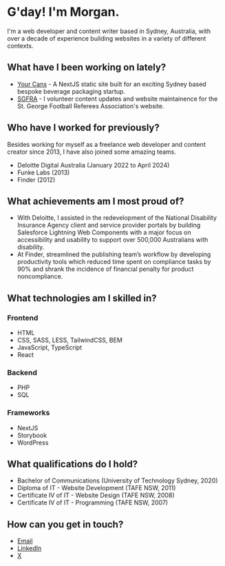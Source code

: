﻿# G'day! I'm Morgan.

I'm a web developer and content writer based in Sydney, Australia, with over a decade of experience building websites in a variety of different contexts.

## What have I been working on lately?

* [Your Cans](https://yourcans.com.au) - A NextJS static site built for an exciting Sydney based bespoke beverage packaging startup.
* [SGFRA](https://saintsref.org.au) - I volunteer content updates and website maintainence for the St. George Football Referees Association's website.

## Who have I worked for previously?

Besides working for myself as a freelance web developer and content creator since 2013, I have also joined some amazing teams.

* Deloitte Digital Australia (January 2022 to April 2024)
* Funke Labs (2013)
* Finder (2012)

## What achievements am I most proud of?

* With Deloitte, I assisted in the redevelopment of the National Disability Insurance Agency client and service provider portals by building Salesforce Lightning Web Components with a major focus on accessibility and usability to support over 500,000 Australians with disability.
* At Finder, streamlined the publishing team’s workflow by developing productivity tools which reduced time spent on compliance tasks by 90% and shrank the incidence of financial penalty for product noncompliance.

## What technologies am I skilled in?

### Frontend
* HTML
* CSS, SASS, LESS, TailwindCSS, BEM 
* JavaScript, TypeScript
* React

### Backend
* PHP
* SQL

### Frameworks
* NextJS
* Storybook
* WordPress

## What qualifications do I hold?

* Bachelor of Communications (University of Technology Sydney, 2020)
* Diploma of IT - Website Development (TAFE NSW, 2011)
* Certificate IV of IT - Website Design (TAFE NSW, 2008) 
* Certificate IV of IT - Programming (TAFE NSW, 2007)

## How can you get in touch?

* [Email](mailto:morgandival@gmail.com)
* [LinkedIn](https://www.linkedin.com/in/morgandival)
* [X](https://x.com/morgandival)
